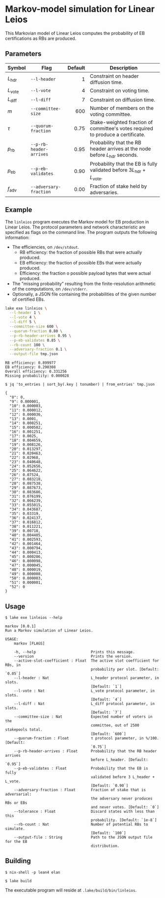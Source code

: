 # Markov-model simulation for Linear Leios

This Markovian model of Linear Leios computes the probability of EB certifications as RBs are produced.


## Parameters

| Symbol          | Flag                    | Default | Description                                                                         |
|-----------------|-------------------------|--------:|-------------------------------------------------------------------------------------|
| $L_\text{hdr}$  | `--l-header`            |       1 | Constraint on header diffusion time.                                                |
| $L_\text{vote}$ | `--l-vote`              |       4 | Constraint on voting time.                                                          |
| $L_\text{diff}$ | `--l-diff`              |       7 | Constraint on diffusion time.                                                       |
| $m$             | `--committee-size`      |     600 | Number of members on the voting committee.                                          |
| $\tau$          | `--quorum-fraction`     |    0.75 | Stake-weighted fraction of committee's votes required to produce a certificate.     |
| $p_\text{rb}$   | `--p-rb-header-arrives` |    0.95 | Probability that the RB header arrives at the node before $L_\text{hdr}$ seconds.   |
| $p_\text{eb}$   | `--p-eb-validates`      |    0.90 | Probability that the EB is fully validated before $3 L_\text{hdr} + L_\text{vote}$. |
| $f_\text{adv}$  | `--adversary-fraction`  |    0.00 | Fraction of stake held by adversaries.                                              |


## Example

The `linleios` program executes the Markov model for EB production in Linear Leios. The protocol parameters and network characteristic are specified as flags on the command line. The program outputs the following information:

- The efficiencies, on `/dev/stdout`.
    - RB efficiency: the fraction of possible RBs that were actually produced.
    - EB efficiency: the fraction of possible EBs that were actually produced.
    - Efficiency: the fraction o possible payload bytes that were actual produced.
- The "missing probability" resulting from the finite-resolution arithmetic of the computations, on `/dev/stderr`.
- Optionally, a JSON file containing the probabilities of the given number of certified EBs.

```bash
lake exe linleios \
  --l-header 1 \
  --l-vote 4 \
  --l-diff 5 \
  --committee-size 600 \
  --quorum-fraction 0.80 \
  --p-rb-header-arrives 0.95 \
  --p-eb-validates 0.85 \
  --rb-count 100 \
  --adversary-fraction 0.1 \
  --output-file tmp.json
```

```console
RB efficiency: 0.899977
EB efficiency: 0.290308
Overall efficiency: 0.331256
Missing probability: 0.000028
```

```console
$ jq 'to_entries | sort_by(.key | tonumber) | from_entries' tmp.json

{
  "8": 0,
  "9": 0.000001,
  "10": 0.000003,
  "11": 0.000012,
  "12": 0.000036,
  "13": 0.0001,
  "14": 0.000251,
  "15": 0.000582,
  "16": 0.001251,
  "17": 0.0025,
  "18": 0.004659,
  "19": 0.008126,
  "20": 0.013297,
  "21": 0.020463,
  "22": 0.02968,
  "23": 0.040648,
  "24": 0.052656,
  "25": 0.064622,
  "26": 0.07524,
  "27": 0.083218,
  "28": 0.087538,
  "29": 0.087673,
  "30": 0.083686,
  "31": 0.076199,
  "32": 0.066239,
  "33": 0.055015,
  "34": 0.043687,
  "35": 0.03319,
  "36": 0.024137,
  "37": 0.016812,
  "38": 0.011221,
  "39": 0.00718,
  "40": 0.004405,
  "41": 0.002593,
  "42": 0.001464,
  "43": 0.000794,
  "44": 0.000413,
  "45": 0.000206,
  "46": 0.000098,
  "47": 0.000045,
  "48": 0.000019,
  "49": 0.000008,
  "50": 0.000003,
  "51": 0.000001,
  "52": 0
}
```


## Usage

```console
$ lake exe linleios --help

markov [0.0.1]
Run a Markov simulation of Linear Leios.

USAGE:
    markov [FLAGS]

    -h, --help                         Prints this message.
    --version                          Prints the version.
    --active-slot-coefficient : Float  The active slot coefficient for RBs, in
                                       probability per slot. [Default: `0.05`]
    --l-header : Nat                   L_header protocol parameter, in slots.
                                       [Default: `1`]
    --l-vote : Nat                     L_vote protocol parameter, in slots.
                                       [Default: `4`]
    --l-diff : Nat                     L_diff protocol parameter, in slots.
                                       [Default: `7`]
    --committee-size : Nat             Expected number of voters in the
                                       committee, out of 2500 stakepools total.
                                       [Default: `600`]
    --quorum-fraction : Float          τ protocol parameter, in %/100. [Default:
                                       `0.75`]
    --p-rb-header-arrives : Float      Probability that the RB header arrives
                                       before L_header. [Default: `0.95`]
    --p-eb-validates : Float           Probability that the EB is fully
                                       validated before 3 L_header + L_vote.
                                       [Default: `0.90`]
    --adversary-fraction : Float       Fraction of stake that is adversarial:
                                       the adversary never produces RBs or EBs
                                       and never votes. [Default: `0`]
    --tolerance : Float                Discard states with less than this
                                       probability. [Default: `1e-8`]
    --rb-count : Nat                   Number of potential RBs to simulate.
                                       [Default: `100`]
    --output-file : String             Path to the JSON output file for the EB
                                       distribution.
```


## Building

```console
$ nix-shell -p lean4 elan

$ lake build
```

The executable program will reside at `.lake/build/bin/linleios`.
